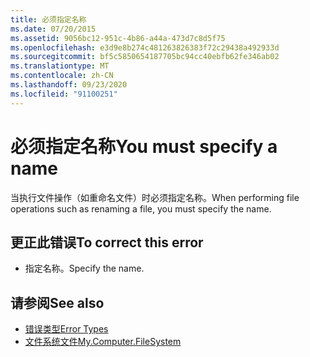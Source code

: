 ```yaml
---
title: 必须指定名称
ms.date: 07/20/2015
ms.assetid: 9056bc12-951c-4b86-a44a-473d7c8d5f75
ms.openlocfilehash: e3d9e8b274c481263826383f72c29438a492933d
ms.sourcegitcommit: bf5c5850654187705bc94cc40ebfb62fe346ab02
ms.translationtype: MT
ms.contentlocale: zh-CN
ms.lasthandoff: 09/23/2020
ms.locfileid: "91100251"
---
```

# <a name="you-must-specify-a-name"></a><span data-ttu-id="e5850-102">必须指定名称</span><span class="sxs-lookup"><span data-stu-id="e5850-102">You must specify a name</span></span>

<span data-ttu-id="e5850-103">当执行文件操作（如重命名文件）时必须指定名称。</span><span class="sxs-lookup"><span data-stu-id="e5850-103">When performing file operations such as renaming a file, you must specify the name.</span></span>  
  
## <a name="to-correct-this-error"></a><span data-ttu-id="e5850-104">更正此错误</span><span class="sxs-lookup"><span data-stu-id="e5850-104">To correct this error</span></span>  
  
- <span data-ttu-id="e5850-105">指定名称。</span><span class="sxs-lookup"><span data-stu-id="e5850-105">Specify the name.</span></span>  
  
## <a name="see-also"></a><span data-ttu-id="e5850-106">请参阅</span><span class="sxs-lookup"><span data-stu-id="e5850-106">See also</span></span>

- [<span data-ttu-id="e5850-107">错误类型</span><span class="sxs-lookup"><span data-stu-id="e5850-107">Error Types</span></span>](../programming-guide/language-features/error-types.md)
- [<span data-ttu-id="e5850-108">文件系统文件</span><span class="sxs-lookup"><span data-stu-id="e5850-108">My.Computer.FileSystem</span></span>](xref:Microsoft.VisualBasic.FileIO.FileSystem)
